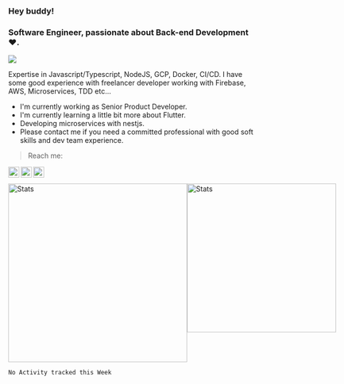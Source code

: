 ### Hey buddy!

### Software Engineer, passionate about Back-end Development :heart:.
<img src="https://img.shields.io/github/followers/bertbr?style=social"/>

Expertise in Javascript/Typescript, NodeJS, GCP, Docker, CI/CD. I have some good experience with freelancer developer working with Firebase, AWS, Microservices, TDD etc...

- I'm currently working as Senior Product Developer.
- I'm currently learning a little bit more about Flutter.
- Developing microservices with nestjs.
- Please contact me if you need a committed professional with good soft skills and dev team experience.

> Reach me:
<a href="https://www.linkedin.com/in/viniciusmvn">
  <img align="left" alt="My LinkdeIn" width="22px" src="https://image.flaticon.com/icons/svg/145/145807.svg" />
</a>
<a href="mailto:viniciusmvn@pm.me">
  <img align="left" alt="Mail me" width="22px" src="https://www.svgrepo.com/show/145950/email.svg" />
</a>
<a href="https://t.me/bertinnn">
  <img align="left" alt="My Telegram" width="22px" src="https://www.svgrepo.com/show/354443/telegram.svg" />
</a>

<br />
<br />
<div style="display: flex">
<img alt="Stats" src="https://github-readme-stats.vercel.app/api?username=bertbr&theme=dracula&show_icons=true&count_private=true" width="360" />
<img alt="Stats" src="https://github-readme-stats.vercel.app/api/top-langs/?username=bertbr&layout=compact&theme=dracula" width="300"/>
</div>

<!--START_SECTION:waka-->
```text
No Activity tracked this Week
```
<!--END_SECTION:waka-->
